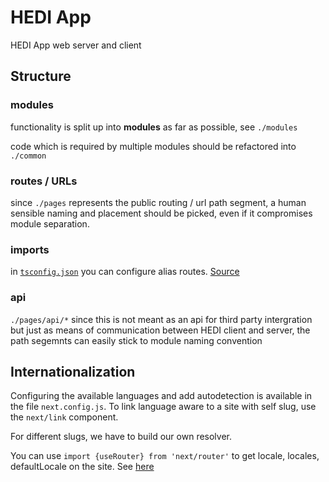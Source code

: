 # HEDI App

HEDI App web server and client

## Structure

### modules
functionality is split up into **modules** as far as possible, see `./modules`

code which is required by multiple modules should be refactored into `./common`

### routes / URLs

since `./pages` represents the public routing / url path segment, a human sensible naming and placement should be picked, even if it compromises module separation.

### imports 
in [`tsconfig.json`](./tsconfig.json) you can configure alias routes.
[Source](https://medium.com/@benjaminwfox/next-js-setup-config-for-testing-linting-and-absolute-imports-605959d7bd6f)

### api

`./pages/api/*` since this is not meant as an api for third party intergration but just as means of communication between HEDI client and server, the path segemnts can easily stick to module naming convention

## Internationalization

Configuring the available languages and add autodetection is available in the file `next.config.js`.
To link language aware to a site with self slug, use the `next/link` component.

For different slugs, we have to build our own resolver.

You can use `import {useRouter} from 'next/router'` to get locale, locales, defaultLocale on the site.
See [here](./pages/index.tsx)